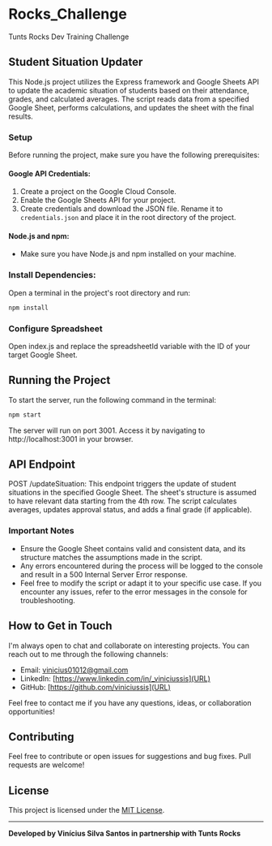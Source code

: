 # Rocks_Challenge
Tunts Rocks Dev Training Challenge

## Student Situation Updater
This Node.js project utilizes the Express framework and Google Sheets API to update the academic situation of students based on their attendance, grades, and calculated averages. The script reads data from a specified Google Sheet, performs calculations, and updates the sheet with the final results.

### Setup
Before running the project, make sure you have the following prerequisites:

#### Google API Credentials:
1. Create a project on the Google Cloud Console.
2. Enable the Google Sheets API for your project.
3. Create credentials and download the JSON file. Rename it to `credentials.json` and place it in the root directory of the project.

#### Node.js and npm:
- Make sure you have Node.js and npm installed on your machine.

### Install Dependencies:
Open a terminal in the project's root directory and run:

```bash
npm install
```

### Configure Spreadsheet
Open index.js and replace the spreadsheetId variable with the ID of your target Google Sheet.

## Running the Project
To start the server, run the following command in the terminal:

```bash
npm start
```

The server will run on port 3001. Access it by navigating to http://localhost:3001 in your browser.

## API Endpoint
POST /updateSituation:
This endpoint triggers the update of student situations in the specified Google Sheet. The sheet's structure is assumed to have relevant data starting from the 4th row. The script calculates averages, updates approval status, and adds a final grade (if applicable).

### Important Notes
- Ensure the Google Sheet contains valid and consistent data, and its structure matches the assumptions made in the script.
- Any errors encountered during the process will be logged to the console and result in a 500 Internal Server Error response.
- Feel free to modify the script or adapt it to your specific use case. If you encounter any issues, refer to the error messages in the console for troubleshooting.

## How to Get in Touch

I'm always open to chat and collaborate on interesting projects. You can reach out to me through the following channels:

- Email: vinicius01012@gmail.com
- LinkedIn: [https://www.linkedin.com/in/_viniciussis](URL)
- GitHub: [https://github.com/viniciussis](URL)

Feel free to contact me if you have any questions, ideas, or collaboration opportunities!

## Contributing

Feel free to contribute or open issues for suggestions and bug fixes. Pull requests are welcome!

## License

This project is licensed under the [MIT License](LICENSE).

---
**Developed by Vinícius Silva Santos in partnership with Tunts Rocks**
